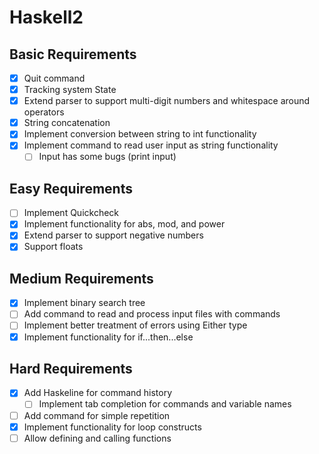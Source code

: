 # Haskell2

## Basic Requirements
- [x] Quit command
- [x] Tracking system State
- [x] Extend parser to support multi-digit numbers and whitespace around operators
- [x] String concatenation
- [x] Implement conversion between string to int functionality
- [x] Implement command to read user input as string functionality
  - [ ] Input has some bugs (print input)

## Easy Requirements
- [ ] Implement Quickcheck
- [x] Implement functionality for abs, mod, and power
- [x] Extend parser to support negative numbers
- [x] Support floats

## Medium Requirements
- [x] Implement binary search tree
- [ ] Add command to read and process input files with commands
- [ ] Implement better treatment of errors using Either type
- [x] Implement functionality for if...then...else

## Hard Requirements
- [x] Add Haskeline for command history
  - [ ] Implement tab completion for commands and variable names
- [ ] Add command for simple repetition
- [x] Implement functionality for loop constructs
- [ ] Allow defining and calling functions
